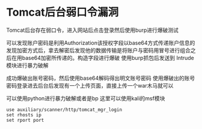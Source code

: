 # Tomcat后台弱口令漏洞

Tomcat后台存在弱口令，进入网站后点击登录然后使用burp进行爆破测试

可以发现账户密码是利用Authorization该授权字段以base64方式传递账户信息的
发现加密方式后，拿去解密后发现他的数据传输是将账户与密码用冒号进行组合之后在用base64加密所传递的。构造字段进行爆破
使用burp抓包后发送到 Intrude 模块进行暴力破解

成功爆破出账号密码，然后使用base64解码得出明文账号密码
使用爆破出的账号密码登录进去后台后发现有一个上传页面，直接上传一个war木马就可以

可以使用python进行暴力破解或者是bp
这里可以使用kali的msf模块

```
use auxiliary/scanner/http/tomcat_mgr_login
set rhosts ip
set rport port 
```
